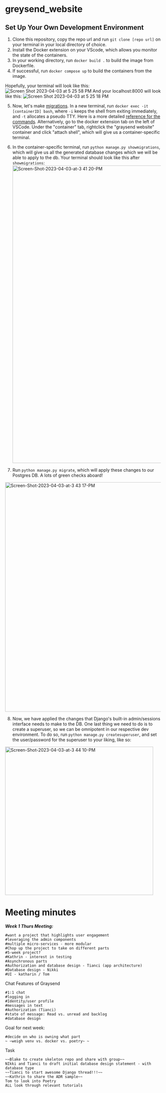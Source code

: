 # greysend_website

## Set Up Your Own Development Environment

1. Clone this repository, copy the repo url and run ```git clone [repo url]``` on your terminal in your local directory of choice.
2. Install the Docker extension on your VScode, which allows you monitor the state of the containers.
3. In your working directory, run ```docker build .``` to build the image from Dockerfile.
4. If successful, run ```docker compose up``` to build the containers from the image.

Hopefully, your terminal will look like this:
![Screen Shot 2023-04-03 at 5 25 58 PM](https://user-images.githubusercontent.com/69414708/229631325-f12b8bb5-d070-4882-a708-8f55188af362.png)
And your localhost:8000 will look like this:
![Screen Shot 2023-04-03 at 5 25 18 PM](https://user-images.githubusercontent.com/69414708/229631427-c1b723d4-3473-47e3-9f7a-d0525fcc2ed2.png)

5. Now, let's make [migrations](https://docs.djangoproject.com/en/4.1/topics/migrations/).
  In a new terminal, run ```docker exec -it [containerID] bash```, where ```-i``` keeps the shell from exiting immediately, and ```-t``` allocates a pseudo TTY.
  Here is a more detailed [reference for the commands](https://docs.docker.com/engine/reference/commandline/exec/).
  Alternatively, go to the docker extension tab on the left of VSCode. Under the "container" tab, rightclick the "graysend website" container and click "attach shell", 
  which will give us a container-specific terminal.
  
6. In the container-specific terminal, run ```python manage.py showmigrations```, which will give us all the generated database changes which we will be able to apply to the db.
   Your terminal should look like this after ```showmigrations```: <img width="961" alt="Screen-Shot-2023-04-03-at-3 41 20-PM" src="https://user-images.githubusercontent.com/69414708/229645366-4c8f4ad5-43e5-44fd-92c1-875c343defda.png">


7. Run ```python manage.py migrate```, which will apply these changes to our Postgres DB. A lots of green checks aboard!
<img width="741" alt="Screen-Shot-2023-04-03-at-3 43 17-PM" src="https://user-images.githubusercontent.com/69414708/229645435-ebd6e6f1-d1c1-4ca1-9154-ed65b3d0daf8.png">

8. Now, we have applied the changes that Django's built-in admin/sessions interface needs to make to the DB. One last thing we need to do is to create a superuser, so we can be omnipotent in our respective dev environment.
To do so, run ```python manage.py createsuperuser```, and set the user/password for the superuser to your liking, like so:
<img width="479" alt="Screen-Shot-2023-04-03-at-3 44 10-PM" src="https://user-images.githubusercontent.com/69414708/229646103-1dc02cd2-2dd9-4b91-98b4-6461d8af41e0.png">

# Meeting minutes
***Week 1 Thurs Meeting:***
    
    #want a project that highlights user engagement
    #leveraging the admin components
    #multiple micro-services - more modular
    #Chop up the project to take on different parts
    #5-week project?
    #Kathrin - interest in testing
    #Asynchronous parts
    #Authorization and database design - Tianci (app architecture)
    #Database design - Nikki
    #UI - katharin / Tom

Chat Features of Graysend

    #1:1 chat
    #logging in
    #Identity/user profile
    #messages in text
    #Authorization (Tianci)
    #state of message: Read vs. unread and backlog
    #database design
    
Goal for next week:

    #decide on who is owning what part
    ~ ~weigh venv vs. docker vs. poetry~ ~

Task

    ~~Blake to create skeleton repo and share with group~~  
    NIkki and Tianci to draft initial database design statement - with database type
    ~~Tianci to start awesome Django thread!!!~~
    ~~Kathrin to share the ADR sample~~
    Tom to look into Poetry
    ALL look through relevant tutorials
